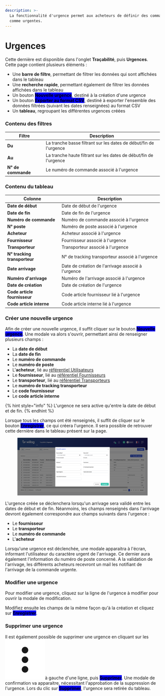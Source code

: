 ```yaml
---
description: >-
  La fonctionnalité d'urgence permet aux acheteurs de définir des commandes
  comme urgentes.
---
```


# Urgences

Cette dernière est disponible dans l'onglet **Traçabilité**, puis **Urgences**. Cette page contient plusieurs éléments :&#x20;

* Une **barre de filtre**, permettant de filtrer les données qui sont affichées dans le tableau
* Une **recherche rapide**, permettant également de filtrer les données affichées dans le tableau
* Un bouton <mark style="background-color:blue;">**Nouvelle urgence**</mark>, destiné à la création d'une urgence
* Un bouton <mark style="background-color:blue;">**Exporter au format CSV**</mark>, destiné à exporter l'ensemble des données filtrées (suivant les dates renseignées) au format CSV
* Un **tableau**, regroupant les différentes urgences créées

### Contenu des filtres

| Filtre             | Description                                                       |
| ------------------ | ----------------------------------------------------------------- |
| **Du**             | La tranche basse filtrant sur les dates de début/fin de l'urgence |
| **Au**             | La tranche haute filtrant sur les dates de début/fin de l'urgence |
| **N° de commande** | Le numéro de commande associé à l'urgence                         |

### Contenu du tableau

| Colonne                      | Description                                        |
| ---------------------------- | -------------------------------------------------- |
| **Date de début**            | Date de début de l'urgence                         |
| **Date de fin**              | Date de fin de l'urgence                           |
| **Numéro de commande**       | Numéro de commande associé à l'urgence             |
| **N° poste**                 | Numéro de poste associé à l'urgence                |
| **Acheteur**                 | Acheteur associé à l'urgence                       |
| **Fournisseur**              | Fournisseur associé à l'urgence                    |
| **Transporteur**             | Transporteur associé à l'urgence                   |
| **N° tracking transporteur** | N° de tracking transporteur associé à l'urgence    |
| **Date arrivage**            | Date de création de l'arrivage associé à l'urgence |
| **Numéro d'arrivage**        | Numéro de l'arrivage associé à l'urgence           |
| **Date de création**         | Date de création de l'urgence                      |
| **Code article fournisseur** | Code article fournisseur lié à l'urgence           |
| **Code article interne**     | Code article interne lié à l'urgence               |

### Créer une nouvelle urgence

Afin de créer une nouvelle urgence, il suffit cliquer sur le bouton <mark style="background-color:blue;">**Nouvelle urgence**</mark>. Une modale va alors s'ouvrir, permettant ainsi de renseigner plusieurs champs :&#x20;

* La **date de début**
* La **date de fin**
* Le **numéro de commande**
* Le **numéro de poste**
* L'**acheteur**, lié au [référentiel Utilisateurs](../../parametrages/utilisateurs/utilisateurs.md)
* Le **fournisseur**, lié au [référentiel Fournisseurs](../../referentiel/fournisseurs.md)
* Le **transporteur**, lié au [référentiel Transporteurs](../../referentiel/transporteurs.md)
* Le **numéro de tracking transporteur**
* Le **code fournisseur**
* Le **code article interne**

{% hint style="info" %}
L'urgence ne sera active qu'entre la date de début et de fin.
{% endhint %}

Lorsque tous les champs ont été renseignés, il suffit de cliquer sur le bouton <mark style="background-color:blue;">**Enregistrer**</mark>, ce qui créera l'urgence. Il sera possible de retrouver cette dernière dans le tableau présent sur la page.

<figure><img src="../../.gitbook/assets/nouvelleurgence.png" alt=""><figcaption></figcaption></figure>

L'urgence créée se déclenchera lorsqu'un arrivage sera validé entre les dates de début et de fin. Néanmoins, les champs renseignés dans l'arrivage devront également correspondre aux champs suivants dans l'urgence :&#x20;

* Le **fournisseur**
* Le **transporteur**
* Le **numéro de commande**
* L'**acheteur**

Lorsqu'une urgence est déclenchée, une modale apparaitra à l'écran, informant l'utilisateur du caractère urgent de l'arrivage. Ce dernier aura également l'information du numéro de poste concerné. A la validation de l'arrivage, les différents acheteurs recevront un mail les notifiant de l'arrivage de la commande urgente.

### Modifier une urgence

Pour modifier une urgence, cliquez sur la ligne de l'urgence à modifier pour ouvrir la modale de modification.

Modifiez ensuite les champs de la même façon qu'à la création et cliquez sur <mark style="background-color:blue;">**Enregistrer**</mark>.&#x20;

### Supprimer une urgence

Il est également possible de supprimer une urgence en cliquant sur les<img src="../../.gitbook/assets/3points" alt="" data-size="line">à gauche d'une ligne, puis <mark style="background-color:blue;">**Supprimer**</mark>. Une modale de confirmation va apparaitre, nécessitant l'approbation de la suppression de l'urgence. Lors du clic sur <mark style="background-color:blue;">**Supprimer**</mark>, l'urgence sera retirée du tableau.
